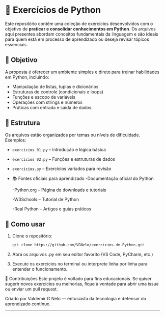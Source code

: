 # 🐍 Exercícios de Python

Este repositório contém uma coleção de exercícios desenvolvidos com o objetivo de **praticar e consolidar conhecimentos em Python**. Os arquivos aqui presentes abordam conceitos fundamentais da linguagem e são ideais para quem está em processo de aprendizado ou deseja revisar tópicos essenciais.

## 🎯 Objetivo

A proposta é oferecer um ambiente simples e direto para treinar habilidades em Python, incluindo:

- Manipulação de listas, tuplas e dicionários  
- Estruturas de controle (condicionais e loops)  
- Funções e escopo de variáveis  
- Operações com strings e números  
- Práticas com entrada e saída de dados  

## 📁 Estrutura

Os arquivos estão organizados por temas ou níveis de dificuldade. Exemplos:

- `exercicios 01.py` – Introdução e lógica básica  
- `exercicios 02.py` – Funções e estruturas de dados  
- `exercicios.py` – Exercícios variados para revisão

- 📚 Fontes oficiais para aprendizado
   -Documentação oficial do Python

   -Python.org – Página de downloads e tutoriais

   -W3Schools – Tutorial de Python

   -Real Python – Artigos e guias práticos

## 🚀 Como usar

1. Clone o repositório:
   ```bash
   git clone https://github.com/VGNelo/exercicios-de-Python.git

2. Abra os arquivos .py em seu editor favorito (VS Code, PyCharm, etc.)

3. Execute os exercícios no terminal ou interprete linha por linha para entender o funcionamento.

   
🤝 Contribuições
Este projeto é voltado para fins educacionais. Se quiser sugerir novos exercícios ou melhorias, fique à vontade para abrir uma issue ou enviar um pull request.

Criado por Valdemir G Nelo — entusiasta da tecnologia e defensor do aprendizado contínuo.

---
